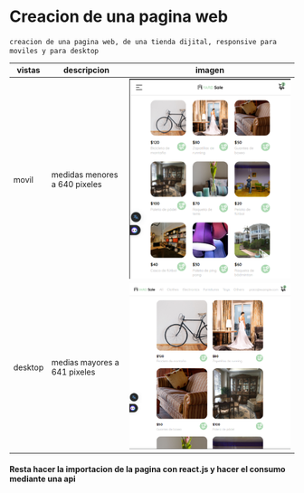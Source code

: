 # Creacion de una pagina web

```
creacion de una pagina web, de una tienda dijital, responsive para moviles y para desktop
```


|vistas|descripcion|imagen|
|-|-|-|
|movil| medidas menores a 640 pixeles| ![vistaMovil](./images/mobile.png)|
|desktop| medias mayores a 641 pixeles|![vistaDesktop](./images/desktop.png)|

#### Resta hacer la importacion de la pagina con react.js y hacer el consumo mediante una api